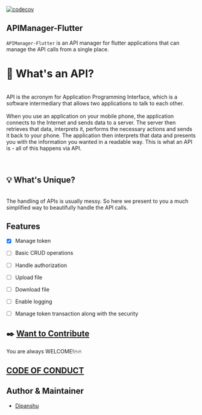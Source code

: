 [![codecov](https://codecov.io/gh/101Loop/APIManager-Flutter/branch/master/graph/badge.svg?token=770R0EZKQG)](undefined)

## APIManager-Flutter

`APIManager-Flutter` is an API manager for flutter applications that can manage
the API calls from a single place.<br>

# 🔮 What's an API?
<br>  API is the acronym for Application Programming Interface, which is a software intermediary that allows two applications to talk to each other.<br> 
<br>  When you use an application on your mobile phone, the application connects to the Internet and sends data to a server. The server then retrieves that data, interprets it, performs the necessary actions and sends it back to your phone. The application then interprets that data and presents you with the information you wanted in a readable way. This is what an API is - all of this happens via API.<br>
<br><br> 

## 💡 What's Unique?
<br> The handling of APIs is usually messy. So here we present to you a much simplified way to beautifully handle the API calls.

## Features

- [x] Manage token 
- [ ] Basic CRUD operations
- [ ] Handle authorization
- [ ] Upload file
- [ ] Download file
- [ ] Enable logging
- [ ] Manage token transaction along with the security


## ✒️ [Want to Contribute](https://github.com/101Loop/APIManager-Flutter/blob/master/CONTRIBUTING.md)
You are always WELCOME!🔥🔥

## [CODE OF CONDUCT](https://github.com/101Loop/APIManager-Flutter/blob/master/CODE_OF_CONDUCT.md)



## Author & Maintainer

- [Dipanshu](https://github.com/iamdipanshusingh)
